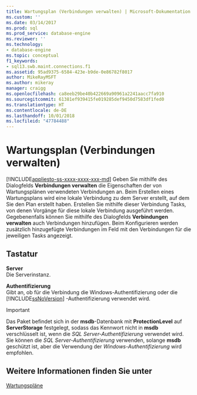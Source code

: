 ```yaml
---
title: Wartungsplan (Verbindungen verwalten) | Microsoft-Dokumentation
ms.custom: ''
ms.date: 03/14/2017
ms.prod: sql
ms.prod_service: database-engine
ms.reviewer: ''
ms.technology:
- database-engine
ms.topic: conceptual
f1_keywords:
- sql13.swb.maint.connections.f1
ms.assetid: 95ad9375-6584-423e-b9de-0e86782f8017
author: MikeRayMSFT
ms.author: mikeray
manager: craigg
ms.openlocfilehash: ca8eeb29be40b422669a90961a2241aacc7fa910
ms.sourcegitcommit: 61381ef939415fe019285def9450d7583df1fed0
ms.translationtype: HT
ms.contentlocale: de-DE
ms.lasthandoff: 10/01/2018
ms.locfileid: "47784488"
---
```

# <a name="maintenance-plan-manage-connections"></a>Wartungsplan (Verbindungen verwalten)
[!INCLUDE[appliesto-ss-xxxx-xxxx-xxx-md](../../includes/appliesto-ss-xxxx-xxxx-xxx-md.md)]
  Geben Sie mithilfe des Dialogfelds **Verbindungen verwalten** die Eigenschaften der von Wartungsplänen verwendeten Verbindungen an. Beim Erstellen eines Wartungsplans wird eine lokale Verbindung zu dem Server erstellt, auf dem Sie den Plan erstellt haben. Erstellen Sie mithilfe dieser Verbindung Tasks, von denen Vorgänge für diese lokale Verbindung ausgeführt werden. Gegebenenfalls können Sie mithilfe des Dialogfelds **Verbindungen verwalten** auch Verbindungen hinzufügen. Beim Konfigurieren werden zusätzlich hinzugefügte Verbindungen im Feld mit den Verbindungen für die jeweiligen Tasks angezeigt.  
  
## <a name="options"></a>Tastatur  
 **Server**  
 Die Serverinstanz.  
  
 **Authentifizierung**  
 Gibt an, ob für die Verbindung die Windows-Authentifizierung oder die [!INCLUDE[ssNoVersion](../../includes/ssnoversion-md.md)] -Authentifizierung verwendet wird.  

> [!IMPORTANT]  
> Das Paket befindet sich in der **msdb**-Datenbank mit **ProtectionLevel** auf **ServerStorage** festgelegt, sodass das Kennwort nicht in **msdb** verschlüsselt ist, wenn die *SQL Server-Authentifizierung* verwendet wird. Sie können die *SQL Server-Authentifizierung* verwenden, solange **msdb** geschützt ist, aber die Verwendung der *Windows-Authentifizierung* wird empfohlen.

## <a name="see-also"></a>Weitere Informationen finden Sie unter  
 [Wartungspläne](../../relational-databases/maintenance-plans/maintenance-plans.md)  
  
  
